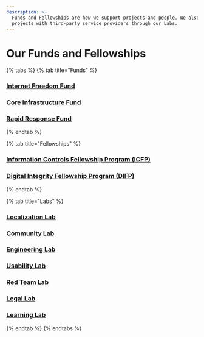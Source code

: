 ```yaml
---
description: >-
  Funds and Fellowships are how we support projects and people. We also connect
  projects with third-party service providers through our Labs.
---
```


# Our Funds and Fellowships

{% tabs %}
{% tab title="Funds" %}
### [Internet Freedom Fund](internet-freedom-fund.md)

### [Core Infrastructure Fund](core-infrastructure-fund.md)

### [Rapid Response Fund](rapid-response-fund.md)
{% endtab %}

{% tab title="Fellowships" %}
### [Information Controls Fellowship Program \(ICFP\)](information-controls-fellowship-program-icfp.md)

### [Digital Integrity Fellowship Program \(DIFP\)](digital-integrity-fellowship-program-difp.md)
{% endtab %}

{% tab title="Labs" %}
### [Localization Lab](../our-labs/localization-lab.md)

### [Community Lab](../our-labs/community-lab.md)

### [Engineering Lab](../our-labs/engineering-lab.md)

### [Usability Lab](../our-labs/usability-lab.md)

### [Red Team Lab](../our-labs/red-team-lab.md)

### [Legal Lab](../our-labs/legal-lab.md)

### [Learning Lab](../our-labs/learning-lab.md)
{% endtab %}
{% endtabs %}



